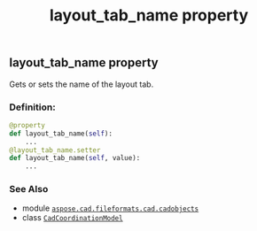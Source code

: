 ﻿---
title: layout_tab_name property
second_title: Aspose.CAD for Python via .NET API References
description: 
type: docs
weight: 210
url: /aspose.cad.fileformats.cad.cadobjects/cadcoordinationmodel/layout_tab_name/
is_root: false
---

## layout_tab_name property


Gets or sets the name of the layout tab.
### Definition:
```python
@property
def layout_tab_name(self):
    ...
@layout_tab_name.setter
def layout_tab_name(self, value):
    ...
```

### See Also
* module [`aspose.cad.fileformats.cad.cadobjects`](../../)
* class [`CadCoordinationModel`](/cad/python-net/aspose.cad.fileformats.cad.cadobjects/cadcoordinationmodel)
